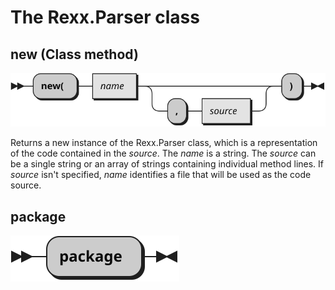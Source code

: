 # The Rexx.Parser class

## new (Class method)

![Syntax diagram for the new method of the Rexx.Parser class](../img/Rexx.Parser.new.svg)

Returns a new instance of the Rexx.Parser class, which is a representation of the code contained in the _source_.
The _name_ is a string. The _source_ can be a single string or an array of strings containing
individual method lines. If _source_ isn't specified, _name_ identifies a file that will be used as the code
source.

## package

![Syntax diagram for the package method of the Rexx.Parser class](../img/Rexx.Parser.package.svg)
